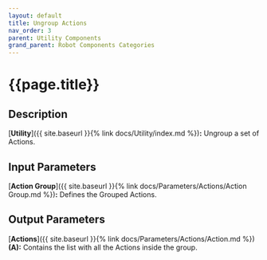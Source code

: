 ```yaml
---
layout: default
title: Ungroup Actions
nav_order: 3
parent: Utility Components
grand_parent: Robot Components Categories
---
```


# **{{page.title}}**

## **Description**

[**Utility**]({{ site.baseurl }}{% link docs/Utility/index.md %})**:** 
Ungroup a set of Actions.

## **Input Parameters**

[**Action Group**]({{ site.baseurl }}{% link docs/Parameters/Actions/Action Group.md %})**:** Defines the Grouped Actions.

## **Output Parameters**

[**Actions**]({{ site.baseurl }}{% link docs/Parameters/Actions/Action.md %}) **(A):** Contains the list with all the Actions inside the group.